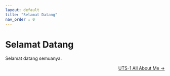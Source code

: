```yaml
---
layout: default
title: "Selamat Datang" 
nav_order : 0
--- 
```


# Selamat Datang 


Selamat datang semuanya.

<p align="right">
  <a href="1%20UTS-1%20All%20About%20Me.html">UTS-1 All About Me →</a>
</p>
